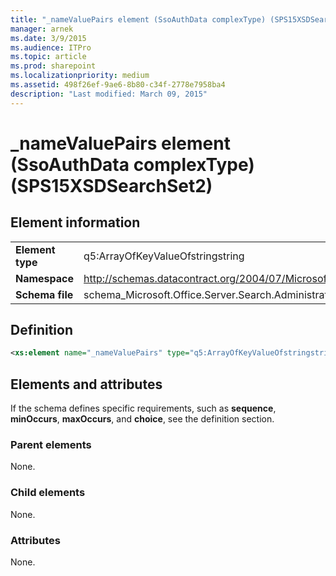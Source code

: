 ```yaml
---
title: "_nameValuePairs element (SsoAuthData complexType) (SPS15XSDSearchSet2)"
manager: arnek
ms.date: 3/9/2015
ms.audience: ITPro
ms.topic: article
ms.prod: sharepoint
ms.localizationpriority: medium
ms.assetid: 498f26ef-9ae6-8b80-c34f-2778e7958ba4
description: "Last modified: March 09, 2015"
---
```


# _nameValuePairs element (SsoAuthData complexType) (SPS15XSDSearchSet2)
 
## Element information

|||
|:-----|:-----|
|**Element type** <br/> |q5:ArrayOfKeyValueOfstringstring  <br/> |
|**Namespace** <br/> |http://schemas.datacontract.org/2004/07/Microsoft.Office.Server.Search.Administration  <br/> |
|**Schema file** <br/> |schema_Microsoft.Office.Server.Search.Administration.xsd  <br/> |
   
## Definition

```XML
<xs:element name="_nameValuePairs" type="q5:ArrayOfKeyValueOfstringstring" minOccurs="0"></xs:element>

```

## Elements and attributes

If the schema defines specific requirements, such as **sequence**, **minOccurs**, **maxOccurs**, and **choice**, see the definition section. 
  
### Parent elements

None.
  
### Child elements

None.
  
### Attributes

None.
  

